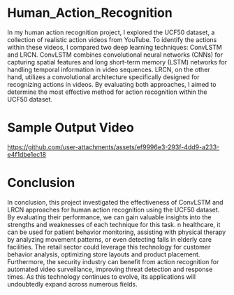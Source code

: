 # Human_Action_Recognition
In my human action recognition project, I explored the UCF50 dataset, a collection of realistic action videos from YouTube. To identify the actions within these videos, I compared two deep learning techniques: ConvLSTM and LRCN. ConvLSTM combines convolutional neural networks (CNNs) for capturing spatial features and long short-term memory (LSTM) networks for handling temporal information in video sequences. LRCN, on the other hand, utilizes a convolutional architecture specifically designed for recognizing actions in videos. By evaluating both approaches, I aimed to determine the most effective method for action recognition within the UCF50 dataset.

# Sample Output Video
https://github.com/user-attachments/assets/ef9996e3-293f-4dd9-a233-e4f1dbe1ec18

# Conclusion
In conclusion, this project investigated the effectiveness of ConvLSTM and LRCN approaches for human action recognition using the UCF50 dataset. By evaluating their performance, we can gain valuable insights into the strengths and weaknesses of each technique for this task.
n healthcare, it can be used for patient behavior monitoring, assisting with physical therapy by analyzing movement patterns, or even detecting falls in elderly care facilities. The retail sector could leverage this technology for customer behavior analysis, optimizing store layouts and product placement. Furthermore, the security industry can benefit from action recognition for automated video surveillance, improving threat detection and response times. As this technology continues to evolve, its applications will undoubtedly expand across numerous fields.

